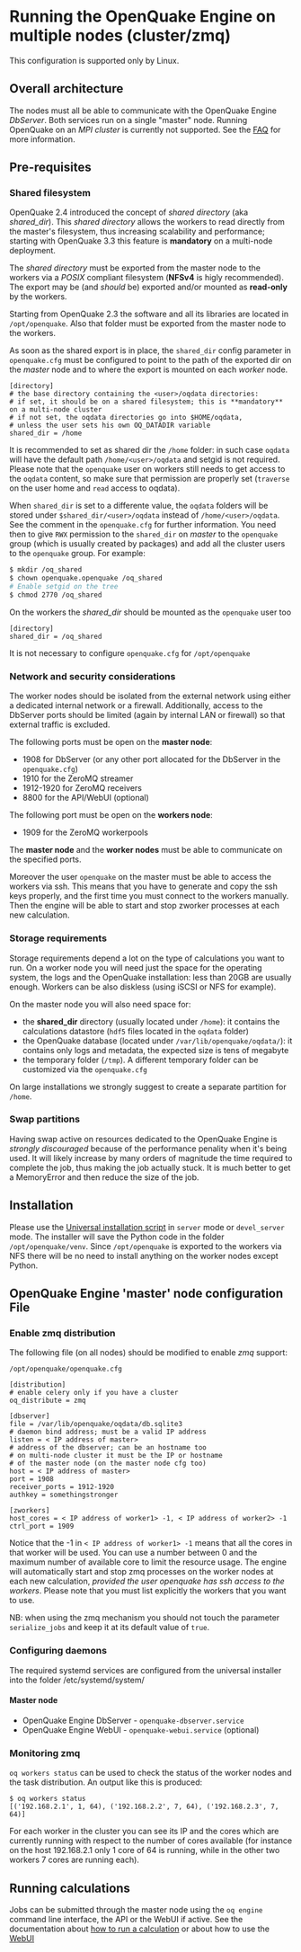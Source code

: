 # Running the OpenQuake Engine on multiple nodes (cluster/zmq)

This configuration is supported only by Linux.

## Overall architecture

The nodes must all be able to communicate with the OpenQuake Engine *DbServer*.
Both services run on a single "master" node.
Running OpenQuake on an *MPI cluster* is currently not supported. See the [FAQ](../faq.md#mpi-support) for more information.

## Pre-requisites

### Shared filesystem

OpenQuake 2.4 introduced the concept of _shared directory_ (aka _shared_dir_). This _shared directory_ allows the workers to read directly from the master's filesystem, thus increasing scalability and performance; starting with OpenQuake 3.3 this feature is **mandatory** on a multi-node deployment.

The _shared directory_ must be exported from the master node to the workers via a _POSIX_ compliant filesystem (**NFSv4** is higly recommended). The export may be (and _should_ be) exported and/or mounted as **read-only** by the workers.

Starting from OpenQuake 2.3 the software and all its libraries are located in `/opt/openquake`. Also that folder must be exported from the master node to the workers.

As soon as the shared export is in place, the `shared_dir` config parameter in `openquake.cfg` must be configured to point to the path of the exported dir on the _master_ node and to where the export is mounted on each _worker_ node. 

```
[directory]
# the base directory containing the <user>/oqdata directories:
# if set, it should be on a shared filesystem; this is **mandatory** on a multi-node cluster
# if not set, the oqdata directories go into $HOME/oqdata,
# unless the user sets his own OQ_DATADIR variable
shared_dir = /home
```
It is recommended to set as shared dir the `/home` folder: in such case `oqdata` will have the default path `/home/<user>/oqdata` and setgid is not required. Please note that the `openquake` user on workers still needs to get access to the `oqdata` content, so make sure that permission are properly set (`traverse` on the user home and `read` access to oqdata).

When `shared_dir` is set to a differente value, the `oqdata` folders will be stored under `$shared_dir/<user>/oqdata` instead of `/home/<user>/oqdata`. See the comment in the `openquake.cfg` for further information.
You need then to give `RWX` permission to the `shared_dir` on _master_ to the `openquake` group (which is usually created by packages) and add all the cluster users to the `openquake` group. For example:

```bash
$ mkdir /oq_shared
$ chown openquake.openquake /oq_shared
# Enable setgid on the tree
$ chmod 2770 /oq_shared
```

On the workers the _shared_dir_ should be mounted as the `openquake` user too

```
[directory]
shared_dir = /oq_shared
```

It is not necessary to configure `openquake.cfg` for `/opt/openquake`

### Network and security considerations

The worker nodes should be isolated from the external network using
either a dedicated internal network or a firewall.  Additionally,
access to the DbServer ports should be limited (again by internal LAN
or firewall) so that external traffic is excluded.

The following ports must be open on the **master node**:

* 1908 for DbServer (or any other port allocated for the DbServer in the `openquake.cfg`)
* 1910 for the ZeroMQ streamer
* 1912-1920 for ZeroMQ receivers
* 8800 for the API/WebUI (optional)

The following port must be open on the **workers node**:

* 1909 for the ZeroMQ workerpools

The **master node** and the **worker nodes** must be able to
communicate on the specified ports.

Moreover the user `openquake` on the master must be able to access the
workers via ssh. This means that you have to generate and copy the
ssh keys properly, and the first time you must connect to the workers
manually. Then the engine will be able to start and stop zworker
processes at each new calculation.

### Storage requirements

Storage requirements depend a lot on the type of calculations you want
to run. On a worker node you will need just the space for the
operating system, the logs and the OpenQuake installation: less than
20GB are usually enough. Workers can be also diskless (using iSCSI or
NFS for example).

On the master node you will also need space for:

- the **shared_dir** directory (usually located under `/home`): it contains the calculations datastore (`hdf5` files located in the `oqdata` folder)
- the OpenQuake database (located under `/var/lib/openquake/oqdata/`): it contains only logs and metadata, the expected size is tens of megabyte
- the temporary folder (`/tmp`). A different temporary folder can be customized via the `openquake.cfg`

On large installations we strongly suggest to create a separate partition for `/home`.

### Swap partitions

Having swap active on resources dedicated to the OpenQuake Engine is
_strongly discouraged_ because of the performance penality when it's
being used. It will likely increase by many orders of magnitude the
time required to complete the job, thus making the job actually stuck.
It is much better to get a MemoryError and then reduce the size of the job.

## Installation

Please use the [Universal installation script](universal.md) in
`server` mode or `devel_server` mode. The installer will save the
Python code in the folder `/opt/openquake/venv`. Since
`/opt/openquake` is exported to the workers via NFS there will be no
need to install anything on the worker nodes except Python.

## OpenQuake Engine 'master' node configuration File

### Enable zmq distribution

The following file (on all nodes) should be modified to enable
*zmq* support:

`/opt/openquake/openquake.cfg`

```
[distribution]
# enable celery only if you have a cluster
oq_distribute = zmq

[dbserver]
file = /var/lib/openquake/oqdata/db.sqlite3
# daemon bind address; must be a valid IP address
listen = < IP address of master>
# address of the dbserver; can be an hostname too
# on multi-node cluster it must be the IP or hostname
# of the master node (on the master node cfg too)
host = < IP address of master>
port = 1908
receiver_ports = 1912-1920
authkey = somethingstronger

[zworkers]
host_cores = < IP address of worker1> -1, < IP address of worker2> -1
ctrl_port = 1909
```

Notice that the -1 in `< IP address of worker1> -1` means that all the
cores in that worker will be used. You can use a number between 0 and
the maximum number of available core to limit the resource usage. The
engine will automatically start and stop zmq processes on the worker
nodes at each new calculation, *provided the user openquake has ssh
access to the workers*.  Please note that you must list explicitly the
workers that you want to use.

NB: when using the zmq mechanism you should not touch the parameter
`serialize_jobs` and keep it at its default value of `true`.

### Configuring daemons

The required systemd services are configured from the universal installer into the folder /etc/systemd/system/

#### Master node

- OpenQuake Engine DbServer - `openquake-dbserver.service`
- OpenQuake Engine WebUI - `openquake-webui.service` (optional)

### Monitoring zmq

`oq workers status` can be used to check the status of the worker nodes and the task distribution. An output like this is produced:

```
$ oq workers status
[('192.168.2.1', 1, 64), ('192.168.2.2', 7, 64), ('192.168.2.3', 7, 64)]
```
For each worker in the cluster you can see its IP and the cores which are
currently running with respect to the number of cores available (for instance
on the host 192.168.2.1 only 1 core of 64 is running, while in the other
two workers 7 cores are running each).

## Running calculations

Jobs can be submitted through the master node using the `oq engine` command line interface, the API or the WebUI if active. See the documentation about [how to run a calculation](../running/unix.md) or about how to use the [WebUI](../running/server.md)
